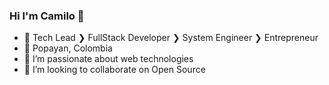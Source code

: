 ### Hi I'm Camilo 👋

- 💼 Tech Lead ❯ FullStack Developer ❯ System Engineer ❯ Entrepreneur
- 🏡 Popayan, Colombia
- 🌱 I’m passionate about web technologies
- 👯 I’m looking to collaborate on Open Source 
